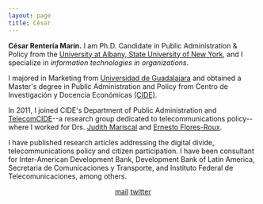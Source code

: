 ```yaml
---
layout: page
title: César
---
```


**César Rentería Marín.** I am Ph.D. Candidate in Public Administration & Policy from the [University at Albany, State University of New York](https://www.albany.edu/rockefeller/), and I specialize in *information technologies in organizations*.

I majored in Marketing from [Universidad de Guadalajara](http://www.udg.mx/) and obtained a Master's degree in Public Administration and Policy from Centro de Investigación y Docencia Económicas [(CIDE)](https://www.cide.edu/).

In 2011, I joined CIDE's Department of Public Administration and [TelecomCIDE](https://centrolatam.digital/)--a research group dedicated to telecommunications policy-- where I worked for  Drs. [Judith Mariscal](http://cide.academia.edu/JudithMariscal) and [Ernesto Flores-Roux](http://www.teleadvs.com/flores/).

 I have published research articles addressing the digital divide, telecommunications policy and citizen participation. I have been consultant for Inter-American Development Bank, Development Bank of Latin America, Secretaria de Comunicaciones y Transporte, and Instituto Federal de Telecomunicaciones, among others.

<center>
<i class="fas fa-at"></i><a href = "mailto: crenteria@albany.edu">mail</a>
<i class="fab fa-twitter"></i><a href = "https://twitter.com/crenteriama">twitter</a>
</center>
